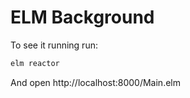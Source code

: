 # ELM Background

To see it running run:

```bash
elm reactor
```

And open http://localhost:8000/Main.elm
